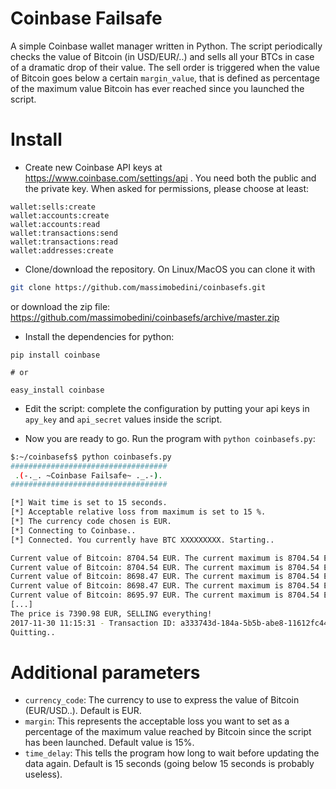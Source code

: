 # Coinbase Failsafe
A simple Coinbase wallet manager written in Python.
The script periodically checks the value of Bitcoin (in USD/EUR/..) and sells all your BTCs in case of a dramatic drop of their value. The sell order is triggered when the value of Bitcoin goes below a certain `margin_value`, that is defined as percentage of the maximum value Bitcoin has ever reached since you launched the script.

# Install
- Create new Coinbase API keys at https://www.coinbase.com/settings/api . You need both the public and the private key. When asked for permissions, please choose at least: 
```
wallet:sells:create
wallet:accounts:create
wallet:accounts:read
wallet:transactions:send
wallet:transactions:read
wallet:addresses:create
```

- Clone/download the repository. On Linux/MacOS you can clone it with
```bash
git clone https://github.com/massimobedini/coinbasefs.git
```
  or download the zip file: https://github.com/massimobedini/coinbasefs/archive/master.zip

- Install the dependencies for python:
```
pip install coinbase

# or

easy_install coinbase
```

- Edit the script: complete the configuration by putting your api keys in `apy_key` and `api_secret` values inside the script.

- Now you are ready to go. Run the program with `python coinbasefs.py`:
```bash
$:~/coinbasefs$ python coinbasefs.py
###################################
 .(-._. ~Coinbase Failsafe~ ._.-). 
###################################

[*] Wait time is set to 15 seconds.
[*] Acceptable relative loss from maximum is set to 15 %.
[*] The currency code chosen is EUR.
[*] Connecting to Coinbase..
[*] Connected. You currently have BTC XXXXXXXXX. Starting..

Current value of Bitcoin: 8704.54 EUR. The current maximum is 8704.54 EUR and the SELL value is currently set to 7398.86 EUR.
Current value of Bitcoin: 8704.54 EUR. The current maximum is 8704.54 EUR and the SELL value is currently set to 7398.86 EUR.
Current value of Bitcoin: 8698.47 EUR. The current maximum is 8704.54 EUR and the SELL value is currently set to 7398.86 EUR.
Current value of Bitcoin: 8698.47 EUR. The current maximum is 8704.54 EUR and the SELL value is currently set to 7398.86 EUR.
Current value of Bitcoin: 8695.97 EUR. The current maximum is 8704.54 EUR and the SELL value is currently set to 7398.86 EUR.
[...]
The price is 7390.98 EUR, SELLING everything!
2017-11-30 11:15:31 - Transaction ID: a333743d-184a-5b5b-abe8-11612fc44ab5.
Quitting..
```
# Additional parameters
- `currency_code`: The currency to use to express the value of Bitcoin (EUR/USD..). Default is EUR.
- `margin`: This represents the acceptable loss you want to set as a percentage of the maximum value reached by Bitcoin since the script has been launched. Default value is 15%.
- `time_delay`: This tells the program how long to wait before updating the data again. Default is 15 seconds (going below 15 seconds is probably useless).
